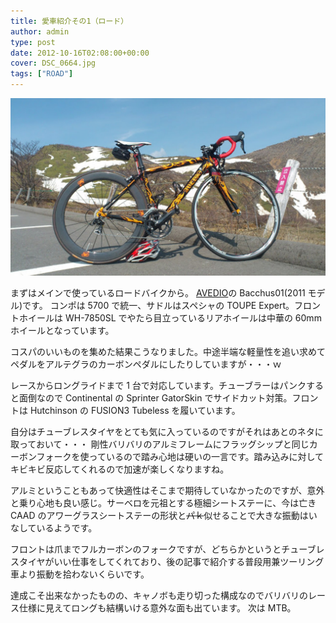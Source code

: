 ```yaml
---
title: 愛車紹介その1（ロード）
author: admin
type: post
date: 2012-10-16T02:08:00+00:00
cover: DSC_0664.jpg
tags: ["ROAD"]
---
```


![image](./DSC_0664.jpg)

まずはメインで使っているロードバイクから。
<a href="http://www.avedio.net/" target="_blank">AVEDIO</a>の Bacchus01(2011 モデル)です。
コンポは 5700 で統一、サドルはスペシャの TOUPE Expert。フロントホイールは WH-7850SL でやたら目立っているリアホイールは中華の 60mm ホイールとなっています。

コスパのいいものを集めた結果こうなりました。中途半端な軽量性を追い求めてペダルをアルテグラのカーボンペダルにしたりしていますが・・・ｗ

レースからロングライドまで 1 台で対応しています。チューブラーはパンクすると面倒なので Continental の Sprinter GatorSkin でサイドカット対策。フロントは Hutchinson の FUSION3 Tubeless を履いています。

自分はチューブレスタイヤをとても気に入っているのですがそれはあとのネタに取っておいて・・・
剛性バリバリのアルミフレームにフラッグシップと同じカーボンフォークを使っているので踏み心地は硬いの一言です。踏み込みに対してキビキビ反応してくれるので加速が楽しくなりますね。

アルミということもあって快適性はそこまで期待していなかったのですが、意外と乗り心地も良い感じ。サーベロを元祖とする極細シートステーに、今は亡き CAAD のアワーグラスシートステーの形状と~~パｋ~~似せることで大きな振動はいなしているようです。

フロントは爪までフルカーボンのフォークですが、どちらかというとチューブレスタイヤがいい仕事をしてくれており、後の記事で紹介する普段用兼ツーリング車より振動を拾わないくらいです。

達成こそ出来なかったものの、キャノボも走り切った構成なのでバリバリのレース仕様に見えてロングも結構いける意外な面も出ています。
次は MTB。
